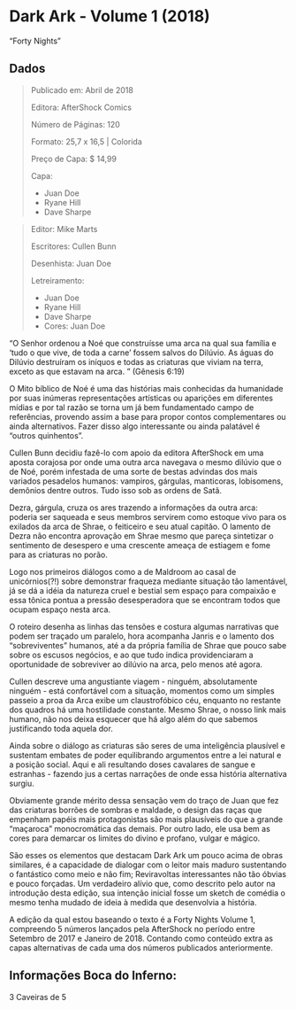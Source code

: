 
# Dark Ark - Volume 1 (2018)
“Forty Nights”

## Dados
>Publicado em: Abril de 2018
>
>Editora: AfterShock Comics
>
>Número de Páginas: 120
>
>Formato: 25,7 x  16,5 | Colorida
>
>Preço de Capa: $ 14,99
>
>Capa:
>
>- Juan Doe
>- Ryane Hill
>- Dave Sharpe

> Editor: Mike Marts
> 
> Escritores: Cullen Bunn
> 
> Desenhista: Juan Doe
> 
> Letreiramento:
>- Juan Doe
>- Ryane Hill
>- Dave Sharpe
>- Cores: Juan Doe

“O Senhor ordenou a Noé que construísse uma arca na qual sua família e ‘tudo o que vive, de toda a carne’ fossem salvos do Dilúvio. As águas do Dilúvio destruíram os iníquos e todas as criaturas que viviam na terra, exceto as que estavam na arca. ” (Gênesis 6:19)

O Mito bíblico de Noé é uma das histórias mais conhecidas da humanidade por suas inúmeras representações artísticas ou aparições em diferentes mídias e por tal razão se torna um já bem fundamentado campo de referências, provendo assim a base para propor contos complementares ou ainda alternativos. Fazer disso algo interessante ou ainda palatável é “outros quinhentos”.

Cullen Bunn decidiu fazê-lo com apoio da editora AfterShock em uma aposta corajosa por onde uma outra arca navegava o mesmo dilúvio que o de Noé, porém infestada de uma sorte de bestas advindas dos mais variados pesadelos humanos: vampiros, gárgulas, manticoras, lobisomens, demônios dentre outros. Tudo isso sob as ordens de Satã. 

Dezra, gárgula, cruza os ares trazendo a informações da outra arca: poderia ser saqueada e seus membros servirem como estoque vivo para os exilados da arca de Shrae,  o feiticeiro e seu atual capitão. O lamento de Dezra não encontra aprovação em Shrae mesmo que pareça sintetizar o sentimento de desespero e uma crescente ameaça de estiagem e fome para as criaturas no porão. 

Logo nos primeiros diálogos como a de Maldroom ao casal de unicórnios(?!) sobre demonstrar fraqueza mediante situação tão lamentável, já se dá a idéia da natureza cruel e bestial sem espaço para compaixão e essa tônica pontua a pressão desesperadora que se encontram todos que ocupam espaço nesta arca. 

O roteiro desenha as linhas das tensões e costura algumas narrativas que podem ser traçado um paralelo, hora acompanha Janris e o lamento dos “sobreviventes” humanos, até a da própria família de Shrae que pouco sabe sobre os escusos negócios, e ao que tudo indica providenciaram a oportunidade de sobreviver ao dilúvio na arca, pelo menos até agora.

Cullen descreve uma angustiante viagem - ninguém, absolutamente ninguém - está confortável com a situação, momentos como um simples passeio a proa da Arca exibe um claustrofóbico céu, enquanto no restante dos quadros há uma hostilidade constante. Mesmo Shrae, o nosso link mais humano, não nos deixa esquecer que há algo além do que sabemos justificando toda aquela dor.

Ainda sobre o diálogo as criaturas são seres de uma inteligência plausível e sustentam embates de poder equilibrando argumentos entre a lei natural e a posição social. Aqui  e ali resultando doses cavalares de sangue e estranhas - fazendo jus a certas narrações de onde essa história alternativa surgiu. 

Obviamente grande mérito dessa sensação vem do traço de Juan que fez das criaturas borrões de sombras e maldade, o design das raças que empenham papéis mais protagonistas são mais plausíveis do que a grande “maçaroca” monocromática das demais. Por outro lado, ele usa bem as cores para demarcar os limites do divino e profano, vulgar e mágico. 

São esses os elementos que destacam Dark Ark um pouco acima de obras similares, é a capacidade de dialogar com o leitor mais maduro sustentando o fantástico como meio e não fim; Reviravoltas interessantes não tão óbvias e pouco forçadas. Um verdadeiro alívio que, como descrito pelo autor na introdução desta edição, sua intenção inicial fosse um sketch de comédia o mesmo tenha mudado de ideia à medida que desenvolvia a história. 

A edição da qual estou baseando o texto é a Forty Nights Volume 1, compreendo 5 números lançados pela AfterShock no período entre Setembro de 2017 e Janeiro de 2018. Contando como conteúdo extra as capas alternativas de cada uma dos números publicados anteriormente. 

## Informações Boca do Inferno:
3 Caveiras de 5
